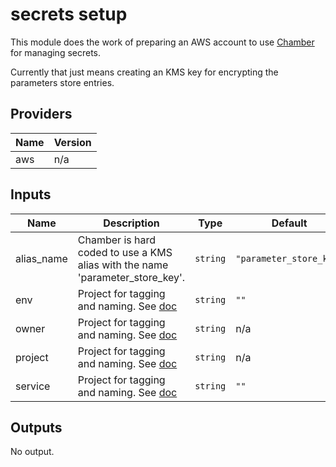 # secrets setup

This module does the work of preparing an AWS account to use [Chamber](https://github.com/segmentio/chamber) for managing secrets.

Currently that just means creating an KMS key for encrypting the parameters store entries.


<!-- START -->
## Providers

| Name | Version |
|------|---------|
| aws | n/a |

## Inputs

| Name | Description | Type | Default | Required |
|------|-------------|------|---------|:-----:|
| alias\_name | Chamber is hard coded to use a KMS alias with the name 'parameter\_store\_key'. | `string` | `"parameter_store_key"` | no |
| env | Project for tagging and naming. See [doc](../README.md#consistent-tagging) | `string` | `""` | no |
| owner | Project for tagging and naming. See [doc](../README.md#consistent-tagging) | `string` | n/a | yes |
| project | Project for tagging and naming. See [doc](../README.md#consistent-tagging) | `string` | n/a | yes |
| service | Project for tagging and naming. See [doc](../README.md#consistent-tagging) | `string` | `""` | no |

## Outputs

No output.

<!-- END -->
